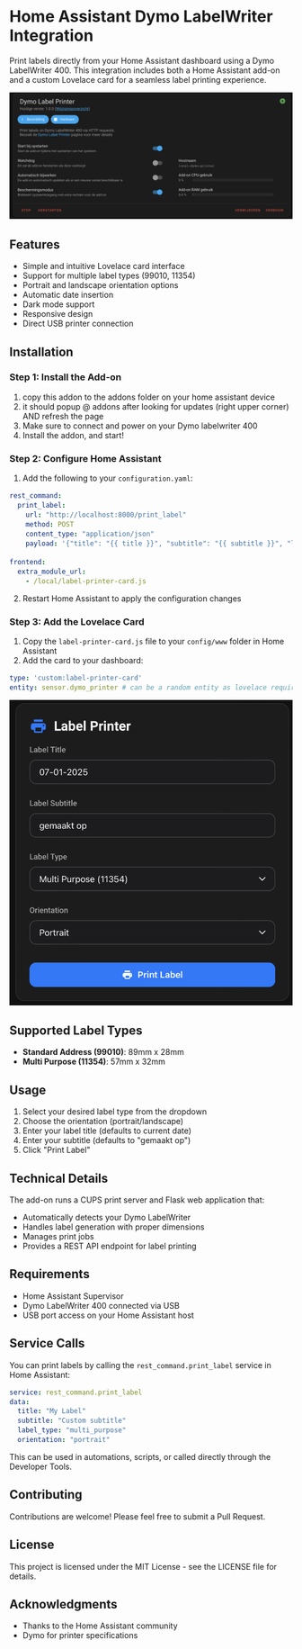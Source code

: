 # Home Assistant Dymo LabelWriter Integration

Print labels directly from your Home Assistant dashboard using a Dymo LabelWriter 400. This integration includes both a Home Assistant add-on and a custom Lovelace card for a seamless label printing experience.

![Add-on installation](img/1.png)

## Features

- Simple and intuitive Lovelace card interface
- Support for multiple label types (99010, 11354)
- Portrait and landscape orientation options
- Automatic date insertion
- Dark mode support
- Responsive design
- Direct USB printer connection

## Installation

### Step 1: Install the Add-on

1. copy this addon to the addons folder on your home assistant device
2. it should popup @ addons after looking for updates (right upper corner) AND refresh the page
3. Make sure to connect and power on your Dymo labelwriter 400
4. Install the addon, and start!

### Step 2: Configure Home Assistant

1. Add the following to your `configuration.yaml`:
```yaml
rest_command:
  print_label:
    url: "http://localhost:8000/print_label"
    method: POST
    content_type: "application/json"
    payload: '{"title": "{{ title }}", "subtitle": "{{ subtitle }}", "label_type": "{{ label_type }}", "orientation": "{{ orientation }}"}'

frontend:
  extra_module_url:
    - /local/label-printer-card.js
```

2. Restart Home Assistant to apply the configuration changes

### Step 3: Add the Lovelace Card

1. Copy the `label-printer-card.js` file to your `config/www` folder in Home Assistant
2. Add the card to your dashboard:
```yaml
type: 'custom:label-printer-card'
entity: sensor.dymo_printer # can be a random entity as lovelace requires this
```

![Lovelace card](img/2.png)

## Supported Label Types

- **Standard Address (99010)**: 89mm x 28mm
- **Multi Purpose (11354)**: 57mm x 32mm

## Usage

1. Select your desired label type from the dropdown
2. Choose the orientation (portrait/landscape)
3. Enter your label title (defaults to current date)
4. Enter your subtitle (defaults to "gemaakt op")
5. Click "Print Label"

## Technical Details

The add-on runs a CUPS print server and Flask web application that:
- Automatically detects your Dymo LabelWriter
- Handles label generation with proper dimensions
- Manages print jobs
- Provides a REST API endpoint for label printing

## Requirements

- Home Assistant Supervisor
- Dymo LabelWriter 400 connected via USB
- USB port access on your Home Assistant host

## Service Calls

You can print labels by calling the `rest_command.print_label` service in Home Assistant:

```yaml
service: rest_command.print_label
data:
  title: "My Label"
  subtitle: "Custom subtitle"
  label_type: "multi_purpose"
  orientation: "portrait"
```

This can be used in automations, scripts, or called directly through the Developer Tools.

## Contributing

Contributions are welcome! Please feel free to submit a Pull Request.

## License

This project is licensed under the MIT License - see the LICENSE file for details.

## Acknowledgments

- Thanks to the Home Assistant community
- Dymo for printer specifications
